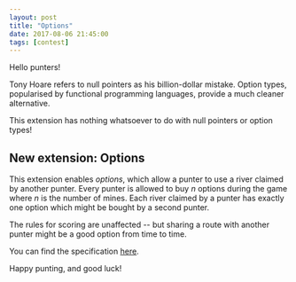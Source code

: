 ```yaml
---
layout: post
title: "Options"
date: 2017-08-06 21:45:00
tags: [contest]
---
```


Hello punters!

Tony Hoare refers to null pointers as his billion-dollar mistake.
Option types, popularised by functional programming languages, provide a
much cleaner alternative.

This extension has nothing whatsoever to do with null pointers or option types!

New extension: Options
-----------------------

This extension enables _options_, which allow a punter to use a river
claimed by another punter. Every punter is allowed to buy _n_ options
during the game where _n_ is the number of mines. Each river claimed
by a punter has exactly one option which might be bought by a second
punter.

The rules for scoring are unaffected -- but sharing a route with
another punter might be a good option from time to time.

You can find the specification
[here](http://icfpcontest2017.github.io/static/task-options.pdf).

Happy punting, and good luck!

